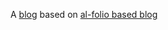 A [blog](https://profile-sh.github.io) based on [al-folio based blog](https://profile-sh.github.io)
